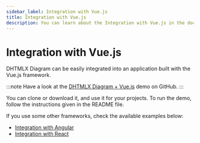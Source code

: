 ```yaml
---
sidebar_label: Integration with Vue.js
title: Integration with Vue.js
description: You can learn about the Integration with Vue.js in the documentation of the DHTMLX JavaScript Diagram library. Browse developer guides and API reference, try out code examples and live demos, and download a free 30-day evaluation version of DHTMLX Diagram.
---
```


# Integration with Vue.js

DHTMLX Diagram can be easily integrated into an application built with the Vue.js framework.

:::note
Have a look at the [DHTMLX Diagram + Vue.js](https://github.com/DHTMLX/vue-diagram-demo) demo on GitHub.
:::

You can clone or download it, and use it for your projects. To run the demo, follow the instructions given in the README file.

If you use some other frameworks, check the available examples below:

- [Integration with Angular](/guides/integrations/angular_integration/)
- [Integration with React](/guides/integrations/react_integration/)
